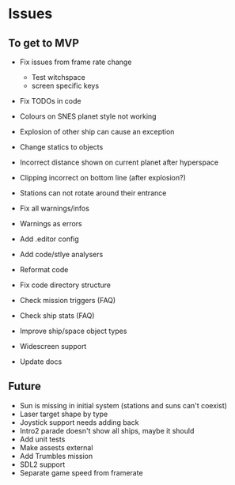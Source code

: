 # Issues

## To get to MVP

- Fix issues from frame rate change
	- Test witchspace
	- screen specific keys

- Fix TODOs in code
- Colours on SNES planet style not working
- Explosion of other ship can cause an exception
- Change statics to objects
- Incorrect distance shown on current planet after hyperspace
- Clipping incorrect on bottom line (after explosion?)
- Stations can not rotate around their entrance
- Fix all warnings/infos
- Warnings as errors
- Add .editor config
- Add code/stlye analysers
- Reformat code
- Fix code directory structure
- Check mission triggers (FAQ)
- Check ship stats (FAQ)
- Improve ship/space object types
- Widescreen support
- Update docs

## Future

- Sun is missing in initial system (stations and suns can't coexist)
- Laser target shape by type
- Joystick support needs adding back
- Intro2 parade doesn't show all ships, maybe it should
- Add unit tests
- Make assests external
- Add Trumbles mission
- SDL2 support
- Separate game speed from framerate